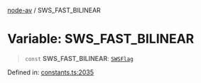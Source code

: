 [node-av](../globals.md) / SWS\_FAST\_BILINEAR

# Variable: SWS\_FAST\_BILINEAR

> `const` **SWS\_FAST\_BILINEAR**: [`SWSFlag`](../type-aliases/SWSFlag.md)

Defined in: [constants.ts:2035](https://github.com/seydx/av/blob/f8631fc881b394300b1479f511d55cf1c370a87f/src/constants/constants.ts#L2035)
